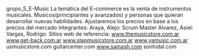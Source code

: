 grupo_5_E-Music
La temática del E-commerce es la venta de instrumentos musicales.
Musicos(principiantes y avanzados) y personas que quieran desarrollar nuevas habilidades.
Ajustaremos los precios en base a los precios del mercado
Integrantes:
Araya, Alejo: Scrum Master
Alvarez, Asiel:
Vargas, Rodrigo:
Sitios web de referencia:
www.themusicstore.com.ar www.get-back.com.ar www.slapmusicstore.com.ar www.yamusic.com.ar usmusicstore.com guitarcenter.com www.samash.com sonhidal.com
